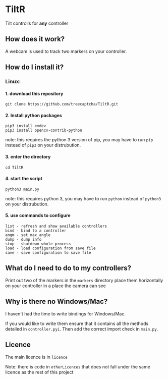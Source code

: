 # TiltR
Tilt controlls for **any** controller

## How does it work?
A webcam is used to track two markers on your controller.

## How do I install it?
### Linux:

#### 1. download this repository
```commandline
git clone https://github.com/treecaptcha/TiltR.git
```
#### 2. Install python packages
```commandline
pip3 install evdev
pip3 install opencv-contrib-python
```
note: this requires the python 3 version of pip, you may have to run `pip` instead of `pip3` on your distrubution.
#### 3. enter the directory
```commandline
cd TiltR
```
#### 4. start the script
```commandline
python3 main.py
```
note: this requires python 3, you may have to run `python` instead of `python3` on your distrubution.
#### 5. use commands to configure
```
list - refresh and show available controllers
bind - bind to a controller
angm - set max angle
dump - dump info
stop - shutdown whole process
load - load configuration from save file
save - save configuration to save file
```

## What do I need to do to my controllers?
Print out two of the markers in the `markers` directory place them horizontally on your controller in a place the camera can see

## Why is there no Windows/Mac?
I haven't had the time to write bindings for Windows/Mac.

If you would like to write them ensure that it contains all the methods detailed in `controller.pyi`.
Then add the correct import check in `main.py`.

## Licence
The main licence is in `licence`

Note: there is code in `otherLicences` that does not fall under the same licence as the rest of this project
